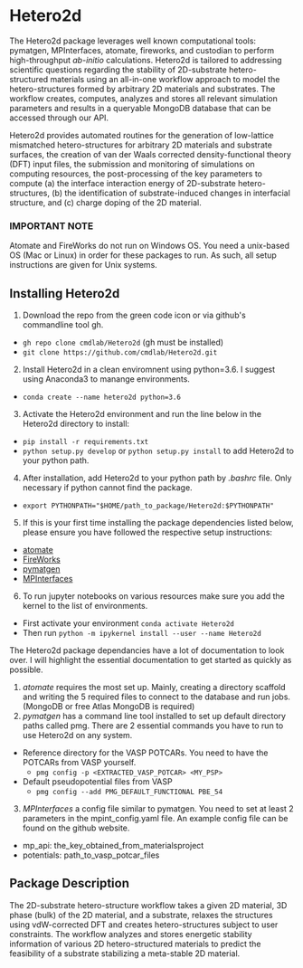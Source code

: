 # Hetero2d
The Hetero2d package leverages well known computational tools: pymatgen, MPInterfaces, atomate, fireworks, and custodian to perform high-throughput *ab-initio* calculations. Hetero2d is tailored to addressing scientific questions regarding the stability of 2D-substrate hetero-structured materials using an all-in-one workflow approach to model the hetero-structures formed by arbitrary 2D materials and substrates. The workflow creates, computes, analyzes and stores all relevant simulation parameters and results in a queryable MongoDB database that can be accessed through our API.

Hetero2d provides automated routines for the generation of low-lattice mismatched hetero-structures for arbitrary 2D materials and substrate surfaces, the creation of van der Waals corrected density-functional theory (DFT) input files, the submission and monitoring of simulations on computing resources, the post-processing of the key parameters to compute (a) the interface interaction energy of 2D-substrate hetero-structures, (b) the identification of substrate-induced changes in interfacial structure, and (c) charge doping of the 2D material.

### IMPORTANT NOTE
Atomate and FireWorks do not run on Windows OS. You need a unix-based OS (Mac or Linux) in order for these packages to run. As such, all setup instructions are given for Unix systems. 

## Installing Hetero2d
1. Download the repo from the green code icon or via github's commandline tool gh. 
- ``gh repo clone cmdlab/Hetero2d`` (gh must be installed)
- ``git clone https://github.com/cmdlab/Hetero2d.git``
2. Install Hetero2d in a clean enviromnent using python=3.6. I suggest using Anaconda3 to manange environments. 
- ``conda create --name hetero2d python=3.6``
3. Activate the Hetero2d environment and run the line below in the Hetero2d directory to install:
- ``pip install -r requirements.txt``
- ``python setup.py develop`` or ``python setup.py install`` to add Hetero2d to your python path.
4. After installation, add Hetero2d to your python path by *.bashrc* file. Only necessary if python cannot find the package.
- `export PYTHONPATH="$HOME/path_to_package/Hetero2d:$PYTHONPATH"`
5. If this is your first time installing the package dependencies listed below, please ensure you have followed the respective setup instructions:
- [atomate](https://atomate.org/)  
- [FireWorks](https://materialsproject.github.io/fireworks/installation.html)
- [pymatgen](https://pymatgen.org/installation.html)
- [MPInterfaces](https://github.com/henniggroup/MPInterfaces)
6. To run jupyter notebooks on various resources make sure you add the kernel to the list of environments.
- First activate your environment `conda activate Hetero2d`
- Then run `python -m ipykernel install --user --name Hetero2d`

The Hetero2d package dependancies have a lot of documentation to look over. I will highlight the essential documentation to get started as quickly as possible.
1. *atomate* requires the most set up. Mainly, creating a directory scaffold and writing the 5 required files to connect to the database and run jobs. (MongoDB or free Atlas MongoDB is required) 
2. *pymatgen* has a command line tool installed to set up default directory paths called pmg. There are 2 essential commands you have to run to use Hetero2d on any system. 
- Reference directory for the VASP POTCARs. You need to have the POTCARs from VASP yourself.
  - `pmg config -p <EXTRACTED_VASP_POTCAR> <MY_PSP>` 
- Default pseudopotential files from VASP 
  - `pmg config --add PMG_DEFAULT_FUNCTIONAL PBE_54`
3. *MPInterfaces* a config file similar to pymatgen. You need to set at least 2 parameters in the mpint_config.yaml file. An example config file can be found on the github website.
  - mp_api: the_key_obtained_from_materialsproject
  - potentials: path_to_vasp_potcar_files

## Package Description
The 2D-substrate hetero-structure workflow takes a given 2D material, 3D phase (bulk) of the 2D material, and a substrate, relaxes the structures using vdW-corrected DFT and creates hetero-structures subject to user constraints. The workflow analyzes and stores energetic stability information of various 2D hetero-structured materials to predict the feasibility of a substrate stabilizing a meta-stable 2D material.
